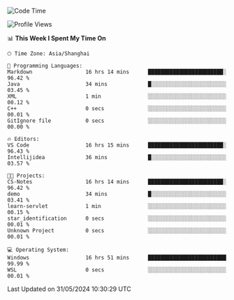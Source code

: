 <!--START_SECTION:waka-->
![Code Time](http://img.shields.io/badge/Code%20Time-1%2C731%20hrs%2038%20mins-blue)

![Profile Views](http://img.shields.io/badge/Profile%20Views-2-blue)

📊 **This Week I Spent My Time On** 

```text
🕑︎ Time Zone: Asia/Shanghai

💬 Programming Languages: 
Markdown                 16 hrs 14 mins      ████████████████████████░   96.42 % 
Java                     34 mins             █░░░░░░░░░░░░░░░░░░░░░░░░   03.45 % 
XML                      1 min               ░░░░░░░░░░░░░░░░░░░░░░░░░   00.12 % 
C++                      0 secs              ░░░░░░░░░░░░░░░░░░░░░░░░░   00.01 % 
GitIgnore file           0 secs              ░░░░░░░░░░░░░░░░░░░░░░░░░   00.00 % 

🔥 Editors: 
VS Code                  16 hrs 15 mins      ████████████████████████░   96.43 % 
Intellijidea             36 mins             █░░░░░░░░░░░░░░░░░░░░░░░░   03.57 % 

🐱‍💻 Projects: 
CS-Notes                 16 hrs 14 mins      ████████████████████████░   96.42 % 
demo                     34 mins             █░░░░░░░░░░░░░░░░░░░░░░░░   03.41 % 
learn-servlet            1 min               ░░░░░░░░░░░░░░░░░░░░░░░░░   00.15 % 
star_identification      0 secs              ░░░░░░░░░░░░░░░░░░░░░░░░░   00.01 % 
Unknown Project          0 secs              ░░░░░░░░░░░░░░░░░░░░░░░░░   00.01 % 

💻 Operating System: 
Windows                  16 hrs 51 mins      █████████████████████████   99.99 % 
WSL                      0 secs              ░░░░░░░░░░░░░░░░░░░░░░░░░   00.01 % 
```


 Last Updated on 31/05/2024 10:30:29 UTC
<!--END_SECTION:waka-->